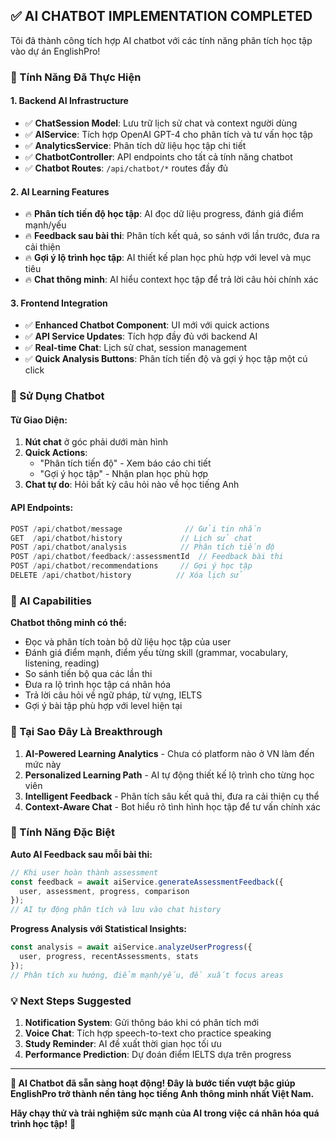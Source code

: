 ## **✅ AI CHATBOT IMPLEMENTATION COMPLETED**

Tôi đã thành công tích hợp AI chatbot với các tính năng phân tích học tập vào dự án EnglishPro! 

### **🎯 Tính Năng Đã Thực Hiện**

#### **1. Backend AI Infrastructure**
- ✅ **ChatSession Model**: Lưu trữ lịch sử chat và context người dùng
- ✅ **AIService**: Tích hợp OpenAI GPT-4 cho phân tích và tư vấn học tập
- ✅ **AnalyticsService**: Phân tích dữ liệu học tập chi tiết
- ✅ **ChatbotController**: API endpoints cho tất cả tính năng chatbot
- ✅ **Chatbot Routes**: `/api/chatbot/*` routes đầy đủ

#### **2. AI Learning Features**
- 🔥 **Phân tích tiến độ học tập**: AI đọc dữ liệu progress, đánh giá điểm mạnh/yếu
- 🔥 **Feedback sau bài thi**: Phân tích kết quả, so sánh với lần trước, đưa ra cải thiện
- 🔥 **Gợi ý lộ trình học tập**: AI thiết kế plan học phù hợp với level và mục tiêu
- 🔥 **Chat thông minh**: AI hiểu context học tập để trả lời câu hỏi chính xác

#### **3. Frontend Integration**
- ✅ **Enhanced Chatbot Component**: UI mới với quick actions
- ✅ **API Service Updates**: Tích hợp đầy đủ với backend AI
- ✅ **Real-time Chat**: Lịch sử chat, session management
- ✅ **Quick Analysis Buttons**: Phân tích tiến độ và gợi ý học tập một cú click

### **🚀 Sử Dụng Chatbot**

#### **Từ Giao Diện:**
1. **Nút chat** ở góc phải dưới màn hình
2. **Quick Actions**: 
   - "Phân tích tiến độ" - Xem báo cáo chi tiết
   - "Gợi ý học tập" - Nhận plan học phù hợp
3. **Chat tự do**: Hỏi bất kỳ câu hỏi nào về học tiếng Anh

#### **API Endpoints:**
```typescript
POST /api/chatbot/message              // Gửi tin nhắn
GET  /api/chatbot/history             // Lịch sử chat  
POST /api/chatbot/analysis            // Phân tích tiến độ
POST /api/chatbot/feedback/:assessmentId  // Feedback bài thi
POST /api/chatbot/recommendations     // Gợi ý học tập
DELETE /api/chatbot/history          // Xóa lịch sử
```

### **🧠 AI Capabilities**

**Chatbot thông minh có thể:**
- Đọc và phân tích toàn bộ dữ liệu học tập của user
- Đánh giá điểm mạnh, điểm yếu từng skill (grammar, vocabulary, listening, reading)
- So sánh tiến bộ qua các lần thi
- Đưa ra lộ trình học tập cá nhân hóa
- Trả lời câu hỏi về ngữ pháp, từ vựng, IELTS
- Gợi ý bài tập phù hợp với level hiện tại

### **🎯 Tại Sao Đây Là Breakthrough**

1. **AI-Powered Learning Analytics** - Chưa có platform nào ở VN làm đến mức này
2. **Personalized Learning Path** - AI tự động thiết kế lộ trình cho từng học viên  
3. **Intelligent Feedback** - Phân tích sâu kết quả thi, đưa ra cải thiện cụ thể
4. **Context-Aware Chat** - Bot hiểu rõ tình hình học tập để tư vấn chính xác

### **🔄 Tính Năng Đặc Biệt**

**Auto AI Feedback sau mỗi bài thi:**
```typescript
// Khi user hoàn thành assessment
const feedback = await aiService.generateAssessmentFeedback({
  user, assessment, progress, comparison
});
// AI tự động phân tích và lưu vào chat history
```

**Progress Analysis với Statistical Insights:**
```typescript
const analysis = await aiService.analyzeUserProgress({
  user, progress, recentAssessments, stats
});
// Phân tích xu hướng, điểm mạnh/yếu, đề xuất focus areas
```

### **💡 Next Steps Suggested**

1. **Notification System**: Gửi thông báo khi có phân tích mới
2. **Voice Chat**: Tích hợp speech-to-text cho practice speaking
3. **Study Reminder**: AI đề xuất thời gian học tối ưu
4. **Performance Prediction**: Dự đoán điểm IELTS dựa trên progress

---

**🎉 AI Chatbot đã sẵn sàng hoạt động! Đây là bước tiến vượt bậc giúp EnglishPro trở thành nền tảng học tiếng Anh thông minh nhất Việt Nam.**

**Hãy chạy thử và trải nghiệm sức mạnh của AI trong việc cá nhân hóa quá trình học tập!** 🚀
